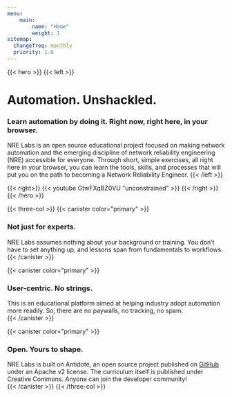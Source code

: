 ```yaml
---
menu: 
    main:
        name: "Home"
        weight: 1
sitemap:
  changefreq: monthly
  priority: 1.0
---
```


{{< hero >}}
{{< left >}}
# Automation. Unshackled.

### Learn automation by doing it. Right now, right here, in your browser.

NRE Labs is an open source educational project focused on making network automation and the emerging discipline of network reliability engineering (NRE) accessible for everyone. Through short, simple exercises, all right here in your browser, you can learn the tools, skills, and processes that will put you on the path to becoming a Network Reliability Engineer.
{{< /left >}}

{{< right>}}
{{< youtube GtwFXqBZ0VU "unconstrained" >}}
{{< /right >}}
{{< /hero >}}

<!-- Please see https://github.com/nre-learning/nre-blog/issues/61 for history on why this is commented out -->
<!-- {{< advisor >}} -->

{{< three-col >}}
{{< canister color="primary" >}}   
### Not just for experts.
NRE Labs assumes nothing about your background or training. You don’t have to set anything up, and lessons span from fundamentals to workflows.
{{< /canister >}}

{{< canister color="primary" >}}
### User-centric. No strings.
This is an educational platform aimed at helping industry adopt automation more readily. So, there are no paywalls, no tracking, no spam.   
{{< /canister >}}

{{< canister color="primary" >}}
### Open. Yours to shape.
NRE Labs is built on Antidote, an open source project published on [GitHub](https://github.com/nre-learning) under an Apache v2 license. The curriculum itself is published under Creative Commons. Anyone can join the developer community!   
{{< /canister >}}
{{< /three-col >}}

<script>
  // redirect to admin interface after netlify identity login
  if (window.netlifyIdentity) {
    window.netlifyIdentity.on("init", user => {
      if (!user) {
        window.netlifyIdentity.on("login", () => {
          document.location.href = "/admin/";
        });
      }
    });
  }
</script>
